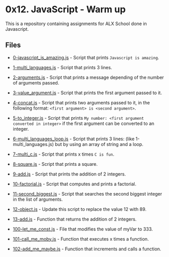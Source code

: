 # 0x12. JavaScript - Warm up

This is a repository containing assignments for ALX School done in Javascript.

## Files

- [0-javascript_is_amazing.js](./0-javascript_is_amazing.js) - Script that prints `Javascript is amazing`.

- [1-multi_languages.js](./1-multi_languages.js) - Script that prints 3 lines.

- [2-arguments.js](./2-arguments.js) - Script that prints a message depending of the number of arguments passed.

- [3-value_argument.js](./3-value_argument.js) - Script that prints the first argument passed to it.

- [4-concat.js](./4-concat.js) - Script that prints two arguments passed to it, in the following format: `<first argument> is <second argument>`.

- [5-to_integer.js](./5-to_integer.js) - Script that prints `My number: <first argument converted in integer>` if the first argument can be converted to an integer.

- [6-multi_languages_loop.js](./6-multi_languages_loop.js) - Script that prints 3 lines: (like 1-multi_languages.js) but by using an array of string and a loop.

- [7-multi_c.js](./7-multi_c.js) - Script that prints x times `C is fun`.

- [8-square.js](./8-square.js) - Script that prints a square.

- [9-add.js](./9-add.js) - Script that prints the addition of 2 integers.

- [10-factorial.js](./10-factorial.js) - Script that computes and prints a factorial.

- [11-second_biggest.js](./11-second_biggest.js) - Script that searches the second biggest integer in the list of arguments.

- [12-object.js](./12-object.js) - Update this script to replace the value 12 with 89.

- [13-add.js](./13-add.js) - Function that returns the addition of 2 integers.

- [100-let_me_const.js](./100-let_me_const.js) - File that modifies the value of myVar to 333.

- [101-call_me_moby.js](./101-call_me_moby.js) - Function that executes x times a function.

- [102-add_me_maybe.js](./102-add_me_maybe.js) - Function that increments and calls a function.

